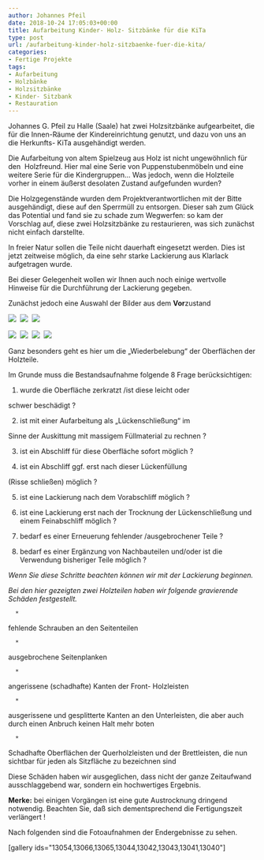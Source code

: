 ```yaml
---
author: Johannes Pfeil
date: 2018-10-24 17:05:03+00:00
title: Aufarbeitung Kinder- Holz- Sitzbänke für die KiTa
type: post
url: /aufarbeitung-kinder-holz-sitzbaenke-fuer-die-kita/
categories:
- Fertige Projekte
tags:
- Aufarbeitung
- Holzbänke
- Holzsitzbänke
- Kinder- Sitzbank
- Restauration
---
```


Johannes G. Pfeil zu Halle (Saale) hat zwei Holzsitzbänke aufgearbeitet, die für die Innen-Räume der Kindereinrichtung genutzt, und dazu von uns an die Herkunfts- KiTa ausgehändigt werden. 




Die Aufarbeitung von altem Spielzeug aus Holz ist nicht ungewöhnlich für den  Holzfreund. Hier mal eine Serie von Puppenstubenmöbeln und eine weitere Serie für die Kindergruppen… Was jedoch, wenn die Holzteile vorher in einem äußerst desolaten Zustand aufgefunden wurden?




Die Holzgegenstände wurden dem Projektverantwortlichen mit der Bitte ausgehändigt, diese auf den Sperrmüll zu entsorgen. Dieser sah zum Glück das Potential und fand sie zu schade zum Wegwerfen: so kam der Vorschlag auf, diese zwei Holzsitzbänke zu restaurieren, was sich zunächst nicht einfach darstellte. 




In freier Natur sollen die Teile nicht dauerhaft eingesetzt werden. Dies ist jetzt zeitweise möglich, da eine sehr starke Lackierung aus Klarlack aufgetragen wurde. 




Bei dieser Gelegenheit wollen wir Ihnen auch noch einige wertvolle Hinweise für die Durchführung der Lackierung gegeben.




Zunächst jedoch eine Auswahl der Bilder aus dem **Vor**zustand




![](https://eigenbaukombinat.de/wp-content/uploads/2017/12/PICT4164-1-300x260.jpg)
 ![](https://eigenbaukombinat.de/wp-content/uploads/2017/12/PICT4162-1-300x275.jpg)
 ![](https://eigenbaukombinat.de/wp-content/uploads/2017/12/PICT4159-1-300x295.jpg)


![](https://eigenbaukombinat.de/wp-content/uploads/2017/12/PICT4154-1-233x300.jpg)
 ![](https://eigenbaukombinat.de/wp-content/uploads/2017/12/PICT4152-1-264x300.jpg)
 ![](https://eigenbaukombinat.de/wp-content/uploads/2017/12/PICT4150-1-232x300.jpg)
 ![](https://eigenbaukombinat.de/wp-content/uploads/2017/12/PICT4149-1-265x300.jpg)



Ganz besonders geht es hier um die „Wiederbelebung“ der Oberflächen der Holzteile. 




Im Grunde muss die Bestandsaufnahme folgende 8 Frage berücksichtigen:




1. wurde die Oberfläche zerkratzt /ist diese leicht oder




schwer beschädigt ?




2. ist mit einer Aufarbeitung als „Lückenschließung“ im




Sinne der Auskittung mit massigem Füllmaterial zu rechnen ?




3. ist ein Abschliff für diese Oberfläche sofort möglich ?




4. ist ein Abschliff ggf. erst nach dieser Lückenfüllung 




(Risse schließen) möglich ?




5. ist eine Lackierung nach dem Vorabschliff möglich ?




6. ist eine Lackierung erst nach der Trocknung der Lückenschließung und einem Feinabschliff möglich ?




7. bedarf es einer Erneuerung fehlender /ausgebrochener Teile ?




8. bedarf es einer Ergänzung von Nachbauteilen und/oder ist die Verwendung bisheriger Teile möglich ?




_Wenn Sie diese Schritte beachten können wir mit der Lackierung beginnen._




_Bei den hier gezeigten zwei Holzteilen haben wir folgende gravierende Schäden festgestellt._






 	  * 


fehlende Schrauben an den Seitenteilen



 	  * 


ausgebrochene Seitenplanken



 	  * 


angerissene (schadhafte) Kanten der Front- Holzleisten



 	  * 


ausgerissene und gesplitterte Kanten an den Unterleisten, die aber auch durch einen Anbruch keinen Halt mehr boten 



 	  * 


Schadhafte Oberflächen der Querholzleisten und der Brettleisten, die nun sichtbar für jeden als Sitzfläche zu bezeichnen sind






Diese Schäden haben wir ausgeglichen, dass nicht der ganze Zeitaufwand ausschlaggebend war, sondern ein hochwertiges Ergebnis.




**Merke:** bei einigen Vorgängen ist eine gute Austrocknung dringend notwendig. Beachten Sie, daß sich dementsprechend die Fertigungszeit verlängert !




Nach folgenden sind die Fotoaufnahmen der Endergebnisse zu sehen. 


[gallery ids="13054,13066,13065,13044,13042,13043,13041,13040"]
